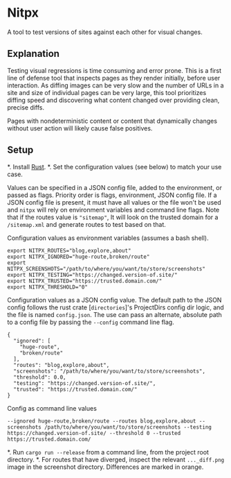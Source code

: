 # Nitpx

A tool to test versions of sites against each other for visual changes.

## Explanation

Testing visual regressions is time consuming and error prone. This is a first line of defense tool that inspects pages as they render initially, before user interaction. As diffing images can be very slow and the number of URLs in a site and size of individual pages can be very large, this tool prioritizes diffing speed and discovering what content changed over providing clean, precise diffs.

Pages with nondeterministic content or content that dynamically changes without user action will likely cause false positives.

## Setup
*. Install [Rust][install_rust].
*. Set the configuration values (see below) to match your use case.

Values can be specified in a JSON config file, added to the environment, or passed as flags. Priority order is flags, environment, JSON config file. If a JSON config file is present, it must have all values or the file won't be used and `nitpx` will rely on environment variables and command line flags. Note that if the routes value is `"sitemap"`, It will look on the trusted domain for a `/sitemap.xml` and generate routes to test based on that.

Configuration values as environment variables (assumes a bash shell).

```
export NITPX_ROUTES="blog,explore,about"
export NITPX_IGNORED="huge-route,broken/route"
export NITPX_SCREENSHOTS="/path/to/where/you/want/to/store/screenshots"
export NITPX_TESTING="https://changed.version-of.site/"
export NITPX_TRUSTED="https://trusted.domain.com/"
export NITPX_THRESHOLD="0"
```

Configuration values as a JSON config value. The default path to the JSON config follows the rust crate [`directories`]'s ProjectDirs config dir logic, and the file is named `config.json`. The use can pass an alternate, absolute path to a config file by passing the `--config` command line flag.

```
{
  "ignored": [
    "huge-route",
    "broken/route"
  ],
  "routes": "blog,explore,about",
  "screenshots": "/path/to/where/you/want/to/store/screenshots",
  "threshold": 0.0,
  "testing": "https://changed.version-of.site/",
  "trusted": "https://trusted.domain.com/"
}
```

Config as command line values

```
--ignored huge-route,broken/route --routes blog,explore,about --screenshots /path/to/where/you/want/to/store/screenshots --testing https://changed.version-of.site/ --threshold 0 --trusted https://trusted.domain.com/
```

*. Run `cargo run --release` from a command line, from the project root directory.
*. For routes that have diverged, inspect the relevant `..._diff.png` image in the screenshot directory. Differences are marked in orange.

[install_rust]: https://www.rust-lang.org/tools/install
